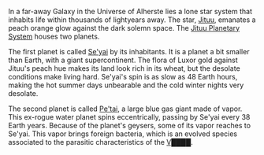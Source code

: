 In a far-away Galaxy in the Universe of Alherste lies a lone star system that inhabits life within thousands of lightyears away. The star, [Jituu](Jituu/_information.md), emanates a peach orange glow against the dark solemn space. The [Jituu Planetary System](Jituu/PlanetarySystem.md) houses two planets.

The first planet is called [Se'yai](Jituu/Se'yai/_information.md) by its inhabitants. It is a planet a bit smaller than Earth, with a giant supercontinent. The flora of Luxor gold against Jituu's peach hue makes its land look rich in its wheat, but the desolate conditions make living hard. Se'yai's spin is as slow as 48 Earth hours, making the hot summer days unbearable and the cold winter nights very desolate.

The second planet is called [Pe'tai](Jituu/Pe'tai/_information.md), a large blue gas giant made of vapor. This ex-rogue water planet spins eccentrically, passing by Se'yai every 38 Earth years. Because of the planet's geysers, some of its vapor reaches to Se'yai. This vapor brings foreign bacteria, which is an evolved species associated to the parasitic characteristics of the [V████](Jituu/Pe'tai/V.md). 